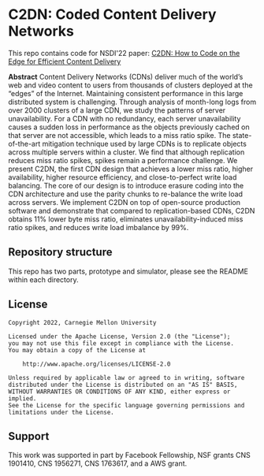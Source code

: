 # C2DN: Coded Content Delivery Networks 
This repo contains code for NSDI'22 paper: [C2DN: How to Code on the Edge for Efficient Content Delivery](https://www.usenix.org/conference/nsdi22/presentation/yang-juncheng)

**Abstract**
Content Delivery Networks (CDNs) deliver much of the world’s web and video content to users from thousands of clusters deployed at the “edges” of the Internet. Maintaining consistent performance in this large distributed system is challenging. Through analysis of month-long logs from over 2000 clusters of a large CDN, we study the patterns of server unavailability. For a CDN with no redundancy, each server unavailability causes a sudden loss in performance as the objects previously cached on that server are not accessible, which leads to a miss ratio spike. The state-of-the-art mitigation technique used by large CDNs is to replicate objects across multiple servers within a cluster. We find that although replication reduces miss ratio spikes, spikes remain a performance challenge. We present C2DN, the first CDN design that achieves a lower miss ratio, higher availability, higher resource efficiency, and close-to-perfect write load balancing. The core of our design is to introduce erasure coding into the CDN architecture and use the parity chunks to re-balance the write load across servers. We implement C2DN on top of open-source production software and demonstrate that compared to replication-based CDNs, C2DN obtains 11% lower byte miss ratio, eliminates unavailability-induced miss ratio spikes, and reduces write load imbalance by 99%.

## Repository structure
This repo has two parts, prototype and simulator, please see the README within each directory. 

## License
```
Copyright 2022, Carnegie Mellon University

Licensed under the Apache License, Version 2.0 (the "License");
you may not use this file except in compliance with the License.
You may obtain a copy of the License at

    http://www.apache.org/licenses/LICENSE-2.0

Unless required by applicable law or agreed to in writing, software
distributed under the License is distributed on an "AS IS" BASIS,
WITHOUT WARRANTIES OR CONDITIONS OF ANY KIND, either express or implied.
See the License for the specific language governing permissions and
limitations under the License.
```

## Support
This work was supported in part by Facebook Fellowship, NSF grants CNS 1901410, CNS 1956271, CNS 1763617, and a AWS grant.
